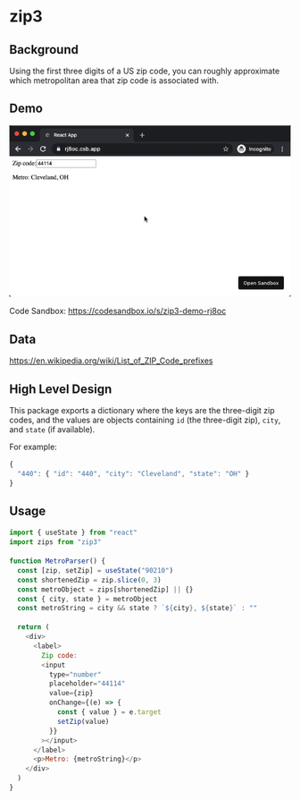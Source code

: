 # zip3

## Background

Using the first three digits of a US zip code, you can roughly approximate which metropolitan area that zip code is associated with.

## Demo

![zip3 gif](./zip3-demo.gif)

Code Sandbox: https://codesandbox.io/s/zip3-demo-rj8oc

## Data

https://en.wikipedia.org/wiki/List_of_ZIP_Code_prefixes

## High Level Design

This package exports a dictionary where the keys are the three-digit zip codes, and the values are objects containing `id` (the three-digit zip), `city`, and `state` (if available).

For example:

```js
{
  "440": { "id": "440", "city": "Cleveland", "state": "OH" }
}
```

## Usage

```js
import { useState } from "react"
import zips from "zip3"

function MetroParser() {
  const [zip, setZip] = useState("90210")
  const shortenedZip = zip.slice(0, 3)
  const metroObject = zips[shortenedZip] || {}
  const { city, state } = metroObject
  const metroString = city && state ? `${city}, ${state}` : ""

  return (
    <div>
      <label>
        Zip code:
        <input
          type="number"
          placeholder="44114"
          value={zip}
          onChange={(e) => {
            const { value } = e.target
            setZip(value)
          }}
        ></input>
      </label>
      <p>Metro: {metroString}</p>
    </div>
  )
}
```
